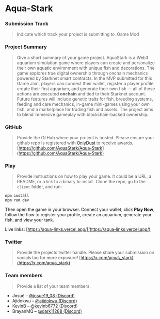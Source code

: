 # Aqua-Stark

### Submission Track

> Indicate which track your project is submitting to.
> Game Mod

### Project Summary

> Give a short summary of your game project.
> AquaStark is a Web3 aquarium simulation game where players can create and personalize their own aquatic environment with unique fish and decorations. The game explores true digital ownership through onchain mechanics powered by Starknet smart contracts. In the MVP submitted for this Game Jam, players can connect their wallet, register a player profile, create their first aquarium, and generate their own fish — all of these actions are executed **onchain** and tied to their Starknet account.
> Future features will include genetic traits for fish, breeding systems, feeding and care mechanics, in-game mini-games using your own fish, and a marketplace for trading fish and assets. The project aims to blend immersive gameplay with blockchain-backed ownership.

### GitHub

> Provide the GitHub where your project is hosted. Please ensure your github repo is registered with [OnlyDust](https://app.onlydust.com/p/create) to receive awards.
> [https://github.com/AquaStark/Aqua-Stark](https://github.com/AquaStark/Aqua-Stark)

### Play

> Provide instructions on how to play your game. It could be a URL, a README, or a link to a binary to install.
> Clone the repo, go to the `client` folder, and run:

```bash
npm install  
npm run dev  
```

Then open the game in your browser. Connect your wallet, click **Play Now**, follow the flow to register your profile, create an aquarium, generate your fish, and view your tank.

Live links:
[https://aqua-links.vercel.app/](https://aqua-links.vercel.app/)

### Twitter

> Provide the projects twitter handle. Please share your submission on socials too for more exposure!
> [https://x.com/aqua\_stark](https://x.com/aqua_stark)

### Team members

> Provide a list of your team members.

* Josué – [@josue19\_08 (Discord)](https://github.com/Josue19-08)
* Ajidokwu – [@ajidokwu (Discord)](https://github.com/aji70)
* KevinB – [@kevinb6772 (Discord)](https://github.com/KevinMB0220)
* BrayanMQ – [@dark11288 (Discord)](https://github.com/BrayanMQ)
